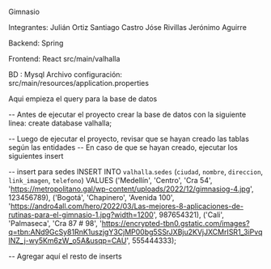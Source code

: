 Gimnasio

Integrantes:
Julián Ortiz
Santiago Castro
Jóse Rivillas
Jerónimo Aguirre

Backend: Spring


Frontend: React
src/main/valhalla

BD : Mysql
Archivo configuración: src/main/resources/application.properties

Aqui empieza el query para la base de datos
 
-- Antes de ejecutar el proyecto crear la base de datos con la siguiente linea:
create database valhalla;

-- Luego de ejecutar el proyecto, revisar que se hayan creado las tablas según las entidades
-- En caso de que se hayan creado, ejecutar los siguientes insert

-- insert para sedes
INSERT INTO `valhalla`.`sedes` (`ciudad`, `nombre`, `direccion`, `link_imagen`, `telefono`) VALUES
('Medellín', 'Centro', 'Cra 54', 'https://metropolitano.gal/wp-content/uploads/2022/12/gimnasiog-4.jpg', 123456789),
('Bogotá', 'Chapinero', 'Avenida 100', 'https://andro4all.com/hero/2022/03/Las-mejores-8-aplicaciones-de-rutinas-para-el-gimnasio-1.jpg?width=1200', 987654321),
('Cali', 'Palmaseca', 'Cra 87 # 98', 'https://encrypted-tbn0.gstatic.com/images?q=tbn:ANd9GcSy81RnK1uszjgY3CjMP00bg5SSrJXBju2KVjJXCMrISR1_3iPvqlNZ_j-wy5Km6zW_o5A&usqp=CAU', 555444333);

-- Agregar aquí el resto de inserts
